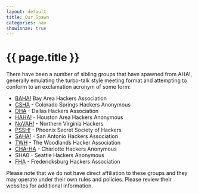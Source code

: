 ```yaml
---
layout: default
title: Our Spawn
categories: nav
showinnav: true
---
```


# {{ page.title }}

There have been a number of sibling groups that have spawned from AHA!,
generally emulating the turbo-talk style meeting format and attempting
to conform to an exclamation acronym of some form:

- [BAHA!][BAHA] Bay Area Hackers Association
- [CSHA][CSHA] - Colorado Springs Hackers Anonymous
- [DHA][DHA] - Dallas Hackers Association
- [HAHA!][HAHA] - Houston Area Hackers Anonymous
- [NoVAH!][NoVAH] - Northern Virginia Hackers
- [PSSH!][PSSH] - Phoenix Secret Society of Hackers
- [SAHA!][SAHA] - San Antonio Hackers Association
- [TWH][TWH] - The Woodlands Hacker Association
- [CHA-HA][CHA-HA] - Charlotte Hackers Anonymous
- SHA0 - Seattle Hackers Anonymous
- [FHA] - Fredericksburg Hackers Association

Please note that we do not have direct affiliation to these groups and
they may operate under their own rules and policies. Please review their
websites for additional information.

[BAHA]: http://baha.bitrot.info/
[CSHA]: http://csha.reversing.us/
[DHA]: http://www.meetup.com/Dallas-Hackers-Association/
[NoVAH]: https://novahackers.com/
[PSSH]: http://groups.google.com/group/phxSSH?hl=en
[SAHA]: http://satxhackers.org/
[TWH]: http://www.thewoodlandshackers.com/
[CHA-HA]: http://cha-ha.com/
[HAHA]: http://www.meetup.com/Houston-Area-Hackers-Association/
[FHA]: http://fxbghackers.com
